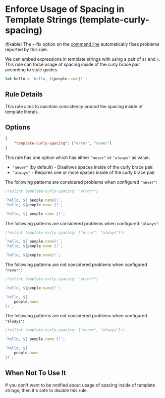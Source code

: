 # Enforce Usage of Spacing in Template Strings (template-curly-spacing)

(fixable) The --fix option on the [command line](../user-guide/command-line-interface#fix) automatically fixes problems reported by this rule.

We can embed expressions in template strings with using a pair of `${` and `}`.
This rule can force usage of spacing inside of the curly brace pair according to style guides.

```js
let hello = `hello, ${people.name}!`;
```

## Rule Details

This rule aims to maintain consistency around the spacing inside of template literals.

## Options

```json
{
    "template-curly-spacing": ["error", "never"]
}
```

This rule has one option which has either `"never"` or `"always"` as value.

* `"never"` (by default) - Disallows spaces inside of the curly brace pair.
* `"always"` - Requires one or more spaces inside of the curly brace pair.

The following patterns are considered problems when configured `"never"`:

```js
/*eslint template-curly-spacing: "error"*/

`hello, ${ people.name}!`;
`hello, ${people.name }!`;

`hello, ${ people.name }!`;
```

The following patterns are considered problems when configured `"always"`:

```js
/*eslint template-curly-spacing: ["error", "always"]*/

`hello, ${ people.name}!`;
`hello, ${people.name }!`;

`hello, ${people.name}!`;
```

The following patterns are not considered problems when configured `"never"`:

```js
/*eslint template-curly-spacing: "error"*/

`hello, ${people.name}!`;

`hello, ${
    people.name
}!`;
```

The following patterns are not considered problems when configured `"always"`:

```js
/*eslint template-curly-spacing: ["error", "always"]*/

`hello, ${ people.name }!`;

`hello, ${
    people.name
}!`;
```

## When Not To Use It

If you don't want to be notified about usage of spacing inside of template strings, then it's safe to disable this rule.
